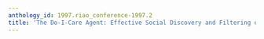 ```yaml
---
anthology_id: 1997.riao_conference-1997.2
title: 'The Do-I-Care Agent: Effective Social Discovery and Filtering on the Web'
---
```

